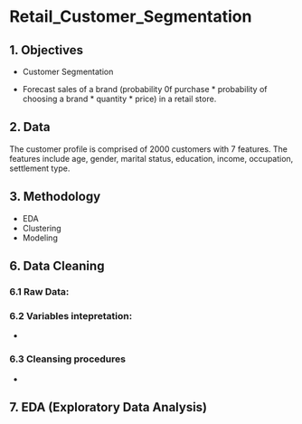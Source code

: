 # Retail_Customer_Segmentation

## 1. Objectives

* Customer Segmentation

* Forecast sales of a brand (probability 0f purchase * probability of choosing a brand * quantity * price) in a retail store.


## 2. Data 

The customer profile is comprised of 2000 customers with 7 features. The features include age, gender, marital status, education, income, occupation, settlement type.



## 3. Methodology

* EDA
* Clustering
* Modeling

## 6. Data Cleaning

### 6.1 Raw Data:



### 6.2 Variables intepretation:
* 

### 6.3 Cleansing procedures

* 

## 7. EDA (Exploratory Data Analysis)
